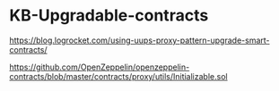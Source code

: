 # KB-Upgradable-contracts

https://blog.logrocket.com/using-uups-proxy-pattern-upgrade-smart-contracts/

https://github.com/OpenZeppelin/openzeppelin-contracts/blob/master/contracts/proxy/utils/Initializable.sol